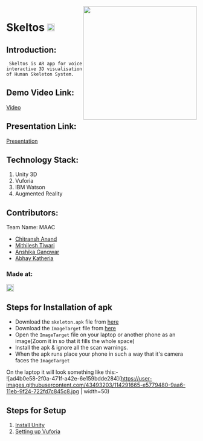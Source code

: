 <img align="right" height ="300" src ="https://user-images.githubusercontent.com/40055274/114280995-80498200-9a59-11eb-80d7-93bbbed8acd7.png">
<h1 align="left"> Skeltos <a href="https://hack36.com"> <img src="http://bit.ly/BuiltAtHack36" height=20px> </a></h1> 

## Introduction:
``` Skeltos is AR app for voice interactive 3D visualisation of Human Skeleton System.```

## Demo Video Link:
   [Video](https://www.youtube.com/watch?v=H-5z_RPYbWk)
  
## Presentation Link:
   <a href="https://www.canva.com/design/DAEbRsVkM4w/yxQ17rM2La1OTkzCtannww/view?utm_campaign=designshare&utm_source=sharebutton">Presentation</a>
  

## Technology Stack:
  1) Unity 3D
  2) Vuforia
  3) IBM Watson
  4) Augmented Reality
  

## Contributors:

Team Name: MAAC

* [Chitransh Anand](https://github.com/reho-chiti)
* [Mithilesh Tiwari](https://github.com/m1-key)
* [Anshika Gangwar](https://github.com/AnshikaGangwar)
* [Abhay Katheria](https://github.com/abhaykatheria)


### Made at:
<a href="https://hack36.com"> <img src="http://bit.ly/BuiltAtHack36" height=20px> </a>

## Steps for Installation of apk
- Download the `skeleton.apk` file from  <a href="https://drive.google.com/file/d/18GS6hB1GBV5m1a_Fgum3khsHgp5wPTjh/view">here</a>
- Download the `ImageTarget` file from  <a href="https://drive.google.com/file/d/1LjpsfxS4NBB7xggW8uBBdC7PI4efGNUm/view?usp=sharing">here</a>
- Open the `ImageTarget` file on your laptop or another phone as an image(Zoom it in so that it fills the whole space)
- Install the apk & ignore all the scan warnings. 
- When the apk runs place your phone in such a way that it's camera faces the `ImageTarget`  

On the laptop it will look something like this:-  
![ad4b0e58-2f0a-471f-a42e-6e159bdde284](https://user-images.githubusercontent.com/43493203/114291665-e5779480-9aa6-11eb-9f24-722fd7c845c8.jpg | width=50)  



## Steps for Setup
  1) <a href="https://docs.unity3d.com/560/Documentation/Manual/InstallingUnity.html">Install Unity</a>
  2) <a href="https://docs.unity3d.com/2018.4/Documentation/Manual/vuforia_get_started_project_setup.html">Setting up Vuforia </a>
  
